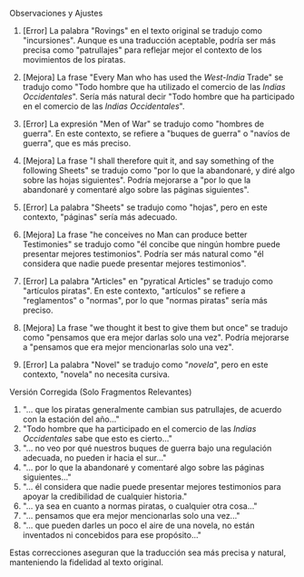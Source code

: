 Observaciones y Ajustes

1. [Error] La palabra "Rovings" en el texto original se tradujo como "incursiones". Aunque es una traducción aceptable, podría ser más precisa como "patrullajes" para reflejar mejor el contexto de los movimientos de los piratas.
   
2. [Mejora] La frase "Every Man who has used the _West-India_ Trade" se tradujo como "Todo hombre que ha utilizado el comercio de las *Indias Occidentales*". Sería más natural decir "Todo hombre que ha participado en el comercio de las *Indias Occidentales*".

3. [Error] La expresión "Men of War" se tradujo como "hombres de guerra". En este contexto, se refiere a "buques de guerra" o "navíos de guerra", que es más preciso.

4. [Mejora] La frase "I shall therefore quit it, and say something of the following Sheets" se tradujo como "por lo que la abandonaré, y diré algo sobre las hojas siguientes". Podría mejorarse a "por lo que la abandonaré y comentaré algo sobre las páginas siguientes".

5. [Error] La palabra "Sheets" se tradujo como "hojas", pero en este contexto, "páginas" sería más adecuado.

6. [Mejora] La frase "he conceives no Man can produce better Testimonies" se tradujo como "él concibe que ningún hombre puede presentar mejores testimonios". Podría ser más natural como "él considera que nadie puede presentar mejores testimonios".

7. [Error] La palabra "Articles" en "pyratical Articles" se tradujo como "artículos piratas". En este contexto, "artículos" se refiere a "reglamentos" o "normas", por lo que "normas piratas" sería más preciso.

8. [Mejora] La frase "we thought it best to give them but once" se tradujo como "pensamos que era mejor darlas solo una vez". Podría mejorarse a "pensamos que era mejor mencionarlas solo una vez".

9. [Error] La palabra "Novel" se tradujo como "*novela*", pero en este contexto, "novela" no necesita cursiva.

Versión Corregida (Solo Fragmentos Relevantes)

1. "... que los piratas generalmente cambian sus patrullajes, de acuerdo con la estación del año..."
2. "Todo hombre que ha participado en el comercio de las *Indias Occidentales* sabe que esto es cierto..."
3. "... no veo por qué nuestros buques de guerra bajo una regulación adecuada, no pueden ir hacia el sur..."
4. "... por lo que la abandonaré y comentaré algo sobre las páginas siguientes..."
5. "... él considera que nadie puede presentar mejores testimonios para apoyar la credibilidad de cualquier historia."
6. "... ya sea en cuanto a normas piratas, o cualquier otra cosa..."
7. "... pensamos que era mejor mencionarlas solo una vez..."
8. "... que pueden darles un poco el aire de una novela, no están inventados ni concebidos para ese propósito..."

Estas correcciones aseguran que la traducción sea más precisa y natural, manteniendo la fidelidad al texto original.